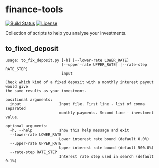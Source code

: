 # finance-tools
[![Build Status](https://travis-ci.com/gchlebus/finance-tools.svg?branch=master)](https://travis-ci.com/gchlebus/finance-tools)
[![License](https://img.shields.io/badge/License-BSD%203--Clause-blue.svg)](https://opensource.org/licenses/BSD-3-Clause)

Collection of scripts to help you analyse your investments.

## to\_fixed\_deposit
```
usage: to_fix_deposit.py [-h] [--lower-rate LOWER_RATE]
                         [--upper-rate UPPER_RATE] [--rate-step RATE_STEP]
                         input

Check which kind of a fixed deposit with a monthly interest payout would give
the same results as your investment.

positional arguments:
  input                 Input file. First line - list of comma separated
                        monthly payments. Second line - investment value.

optional arguments:
  -h, --help            show this help message and exit
  --lower-rate LOWER_RATE
                        Lower interest rate bound (default 0.0%)
  --upper-rate UPPER_RATE
                        Upper interest rate bound (default 500.0%)
  --rate-step RATE_STEP
                        Interest rate step used in search (default 0.1%)
```

